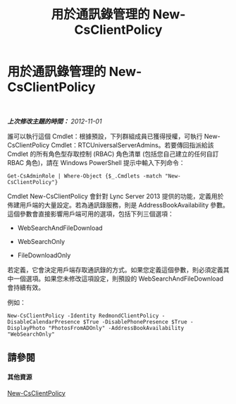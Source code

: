 ﻿---
title: 用於通訊錄管理的 New-CsClientPolicy
TOCTitle: 用於通訊錄管理的 New-CsClientPolicy
ms:assetid: ef4415fc-82c4-4dc8-97d1-37a084553343
ms:mtpsurl: https://technet.microsoft.com/zh-tw/library/Gg429726(v=OCS.15)
ms:contentKeyID: 49292748
ms.date: 08/24/2015
mtps_version: v=OCS.15
ms.translationtype: HT
---

# 用於通訊錄管理的 New-CsClientPolicy

 

_**上次修改主題的時間：** 2012-11-01_

誰可以執行這個 Cmdlet：根據預設，下列群組成員已獲得授權，可執行 New-CsClientPolicy Cmdlet：RTCUniversalServerAdmins。若要傳回指派給該 Cmdlet 的所有角色型存取控制 (RBAC) 角色清單 (包括您自己建立的任何自訂 RBAC 角色)，請在 Windows PowerShell 提示中輸入下列命令：

    Get-CsAdminRole | Where-Object {$_.Cmdlets -match "New-CsClientPolicy"}

Cmdlet New-CsClientPolicy 會針對 Lync Server 2013 提供的功能，定義用於佈建用戶端的大量設定。若為通訊錄服務，則是 AddressBookAvailability 參數。這個參數會直接影響用戶端可用的選項，包括下列三個選項：

  - WebSearchAndFileDownload

  - WebSearchOnly

  - FileDownloadOnly

若定義，它會決定用戶端存取通訊錄的方式。如果您定義這個參數，則必須定義其中一個選項。如果您未修改這項設定，則預設的 WebSearchAndFileDownload 會持續有效。

例如：

    New-CsClientPolicy -Identity RedmondClientPolicy -DisableCalendarPresence $True -DisablePhonePresence $True -DisplayPhoto "PhotosFromADOnly" -AddressBookAvailability "WebSearchOnly"

## 請參閱

#### 其他資源

[New-CsClientPolicy](new-csclientpolicy.md)

